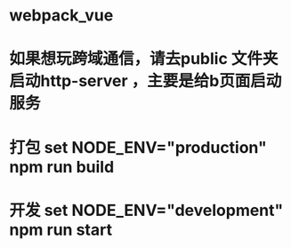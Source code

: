﻿# webpack_vue
# 如果想玩跨域通信，请去public 文件夹启动http-server ，主要是给b页面启动服务
# 打包 set NODE_ENV="production" npm run build
# 开发 set NODE_ENV="development" npm run start